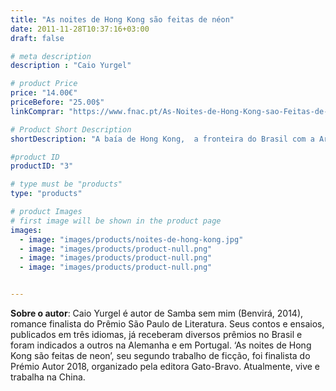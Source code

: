```yaml
---
title: "As noites de Hong Kong são feitas de néon"
date: 2011-11-28T10:37:16+03:00
draft: false

# meta description
description : "Caio Yurgel"

# product Price
price: "14.00€"
priceBefore: "25.00$"
linkComprar: "https://www.fnac.pt/As-Noites-de-Hong-Kong-sao-Feitas-de-Neon-Caio-Yurgel/a7237032"

# Product Short Description
shortDescription: "A baía de Hong Kong,  a fronteira do Brasil com a Argentina, Polónia, a Casa do Sol: contos que ziguezagueiam entre o lá e o aqui, cerzindo passado e presente, os temores e o desejo. Os contos e ensaios do autor Caio Yurgel, um brasileiro atualmente a morar na China, já foram publicados em três idiomas, receberam prémios no Brasil e foram indicados a outros na Alemanha e em Portugal. O livro As noites de Hong Kong são feitas de neon, o seu segundo trabalho de ficção, foi selecionado como finalista pelo Prémio Autor 2018."

#product ID
productID: "3"

# type must be "products"
type: "products"

# product Images
# first image will be shown in the product page
images:
  - image: "images/products/noites-de-hong-kong.jpg"
  - image: "images/products/product-null.png"
  - image: "images/products/product-null.png"
  - image: "images/products/product-null.png"


---
```


**Sobre o autor**: Caio Yurgel é autor de Samba sem mim (Benvirá, 2014), romance finalista do Prêmio São Paulo de Literatura. Seus contos e ensaios, publicados em três idiomas, já receberam diversos prêmios no Brasil e foram indicados a outros na Alemanha e em Portugal. ‘As noites de Hong Kong são feitas de neon’, seu segundo trabalho de ficção, foi finalista do Prémio Autor 2018, organizado pela editora Gato-Bravo. Atualmente, vive e trabalha na China.